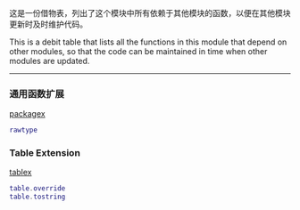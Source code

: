 这是一份借物表，列出了这个模块中所有依赖于其他模块的函数，以便在其他模块更新时及时维护代码。

This is a debit table that lists all the functions in this module that depend on other modules, so that the code can be maintained in time when other modules are updated.

-------

### 通用函数扩展
[packagex](https://github.com/blanhhy/packagex)
```lua
rawtype
```
### Table Extension
[tablex](https://github.com/blanhhy/tablex)
```lua
table.override
table.tostring
```
